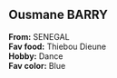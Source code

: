 ## Ousmane BARRY

**From:** SENEGAL <br>
**Fav food:** Thiebou Dieune <br>
**Hobby:** Dance <br>
**Fav color:** Blue
